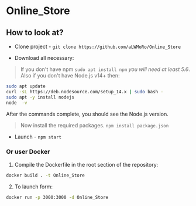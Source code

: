 # Online_Store

## How to look at?
- Clone project - `git clone https://github.com/aLWMoRo/Online_Store`

- Download all necessary:

>If you don't have npm `sudo apt install npm` *you will need at least 5.6*.
Also if you don't have Node.js v14+ then:
```bash
sudo apt update
curl -sL https://deb.nodesource.com/setup_14.x | sudo bash -
sudo apt -y install nodejs
node  -v
```
After the commands complete, you should see the Node.js version.
>Now install the required packages. `npm install package.json`

- Launch -  `npm start`

### Or user Docker
1) Compile the Dockerfile in the root section of the repository:
```bash
docker build . -t Online_Store
```
2) To launch form:
```bash
docker run -p 3000:3000 -d Online_Store
```
